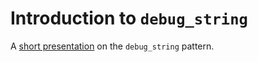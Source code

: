 Introduction to `debug_string`
==============================

A [short presentation][1] on the `debug_string` pattern.

[1]: http://kellyfelkins.github.io/debug_string/#1